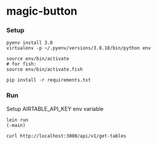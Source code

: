 # magic-button

### Setup

```shell
pyenv install 3.8 
virtualenv -p ~/.pyenv/versions/3.8.18/bin/python env

source env/bin/activate
# for fish:
source env/bin/activate.fish

pip install -r requirements.txt
```

### Run

Setup AIRTABLE_API_KEY env variable

```shell
lein run
(-main)
```

```shell
curl http://localhost:3000/api/v1/get-tables
```